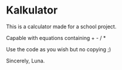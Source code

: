 # Kalkulator

This is a calculator made for a school project.

Capable with equations containing + - / *

Use the code as you wish but no copying ;)

Sincerely,
Luna.
